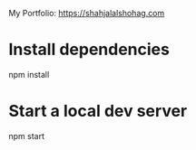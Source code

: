 My Portfolio: https://shahjalalshohag.com

# Install dependencies

npm install

# Start a local dev server

npm start
